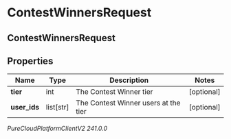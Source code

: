 # ContestWinnersRequest

## ContestWinnersRequest

## Properties

|Name | Type | Description | Notes|
|------------ | ------------- | ------------- | -------------|
| **tier** | int | The Contest Winner tier | [optional] |
| **user_ids** | list[str] | The Contest Winner users at the tier | [optional] |



_PureCloudPlatformClientV2 241.0.0_
